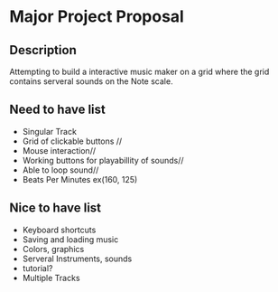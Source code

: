 # Major Project Proposal

## Description
Attempting to build a interactive music maker on a grid where the grid contains serveral sounds on the Note scale.


## Need to have list
- Singular Track
- Grid of clickable buttons //
- Mouse interaction//
- Working buttons for playabillity of sounds//
- Able to loop sound//
- Beats Per Minutes ex(160, 125)

## Nice to have list
- Keyboard shortcuts
- Saving and loading music
- Colors, graphics
- Serveral Instruments, sounds
- tutorial?
- Multiple Tracks
